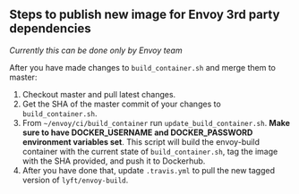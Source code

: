 ## Steps to publish new image for Envoy 3rd party dependencies

*Currently this can be done only by Envoy team*

After you have made changes to `build_container.sh` and merge them to master:

1.  Checkout master and pull latest changes.
2.  Get the SHA of the master commit of your changes to `build_container.sh`.
3.  From `~/envoy/ci/build_container` run `update_build_container.sh`. **Make sure to have
    DOCKER_USERNAME and DOCKER_PASSWORD environment variables set**. This script will build
    the envoy-build container with the current state of `build_container.sh`, tag the image
    with the SHA provided, and push it to Dockerhub.
4.  After you have done that, update `.travis.yml` to pull the new tagged version of `lyft/envoy-build`.
